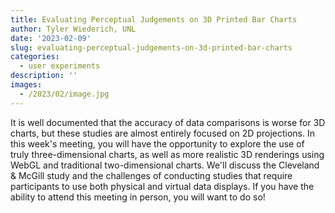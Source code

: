 ```yaml
---
title: Evaluating Perceptual Judgements on 3D Printed Bar Charts
author: Tyler Wiederich, UNL
date: '2023-02-09'
slug: evaluating-perceptual-judgements-on-3d-printed-bar-charts
categories:
  - user experiments
description: ''
images:
  - /2023/02/image.jpg
---
```


It is well documented that the accuracy of data comparisons is worse for 3D charts, but these studies are almost entirely focused on 2D projections. In this week's meeting, you will have the opportunity to explore the use of truly three-dimensional charts, as well as more realistic 3D renderings using WebGL and traditional two-dimensional charts. We'll discuss the Cleveland & McGill study and the challenges of conducting studies that require participants to use both physical and virtual data displays. If you have the ability to attend this meeting in person, you will want to do so!
